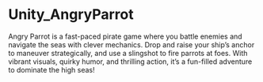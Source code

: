 # Unity_AngryParrot
Angry Parrot is a fast-paced pirate game where you battle enemies and navigate the seas with clever mechanics. Drop and raise your ship’s anchor to maneuver strategically, and use a slingshot to fire parrots at foes. With vibrant visuals, quirky humor, and thrilling action, it’s a fun-filled adventure to dominate the high seas!
